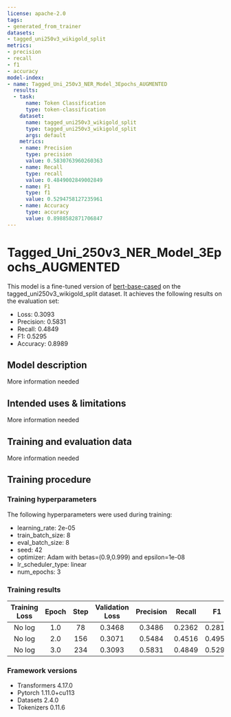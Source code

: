 ```yaml
---
license: apache-2.0
tags:
- generated_from_trainer
datasets:
- tagged_uni250v3_wikigold_split
metrics:
- precision
- recall
- f1
- accuracy
model-index:
- name: Tagged_Uni_250v3_NER_Model_3Epochs_AUGMENTED
  results:
  - task:
      name: Token Classification
      type: token-classification
    dataset:
      name: tagged_uni250v3_wikigold_split
      type: tagged_uni250v3_wikigold_split
      args: default
    metrics:
    - name: Precision
      type: precision
      value: 0.5830763960260363
    - name: Recall
      type: recall
      value: 0.4849002849002849
    - name: F1
      type: f1
      value: 0.5294758127235961
    - name: Accuracy
      type: accuracy
      value: 0.8988582871706847
---
```


<!-- This model card has been generated automatically according to the information the Trainer had access to. You
should probably proofread and complete it, then remove this comment. -->

# Tagged_Uni_250v3_NER_Model_3Epochs_AUGMENTED

This model is a fine-tuned version of [bert-base-cased](https://huggingface.co/bert-base-cased) on the tagged_uni250v3_wikigold_split dataset.
It achieves the following results on the evaluation set:
- Loss: 0.3093
- Precision: 0.5831
- Recall: 0.4849
- F1: 0.5295
- Accuracy: 0.8989

## Model description

More information needed

## Intended uses & limitations

More information needed

## Training and evaluation data

More information needed

## Training procedure

### Training hyperparameters

The following hyperparameters were used during training:
- learning_rate: 2e-05
- train_batch_size: 8
- eval_batch_size: 8
- seed: 42
- optimizer: Adam with betas=(0.9,0.999) and epsilon=1e-08
- lr_scheduler_type: linear
- num_epochs: 3

### Training results

| Training Loss | Epoch | Step | Validation Loss | Precision | Recall | F1     | Accuracy |
|:-------------:|:-----:|:----:|:---------------:|:---------:|:------:|:------:|:--------:|
| No log        | 1.0   | 78   | 0.3468          | 0.3486    | 0.2362 | 0.2816 | 0.8670   |
| No log        | 2.0   | 156  | 0.3071          | 0.5484    | 0.4516 | 0.4953 | 0.8943   |
| No log        | 3.0   | 234  | 0.3093          | 0.5831    | 0.4849 | 0.5295 | 0.8989   |


### Framework versions

- Transformers 4.17.0
- Pytorch 1.11.0+cu113
- Datasets 2.4.0
- Tokenizers 0.11.6
